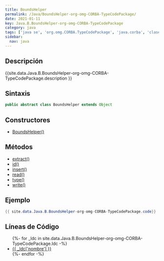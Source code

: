 ```yaml
---
title: BoundsHelper
permalink: /Java/BoundsHelper-org-omg-CORBA-TypeCodePackage/
date: 2021-01-11
key: Java.B.BoundsHelper-org-omg-CORBA-TypeCodePackage
category: java
tags: ['java se', 'org.omg.CORBA.TypeCodePackage', 'java.corba', 'clase java', 'Java 1.0']
sidebar: 
  nav: java
---
```


## Descripción
{{site.data.Java.B.BoundsHelper-org-omg-CORBA-TypeCodePackage.description }}

## Sintaxis
~~~java
public abstract class BoundsHelper extends Object
~~~

## Constructores
* [BoundsHelper()](/Java/BoundsHelper-org-omg-CORBA-TypeCodePackage/BoundsHelper/)

## Métodos
* [extract()](/Java/BoundsHelper-org-omg-CORBA-TypeCodePackage/extract)
* [id()](/Java/BoundsHelper-org-omg-CORBA-TypeCodePackage/id)
* [insert()](/Java/BoundsHelper-org-omg-CORBA-TypeCodePackage/insert)
* [read()](/Java/BoundsHelper-org-omg-CORBA-TypeCodePackage/read)
* [type()](/Java/BoundsHelper-org-omg-CORBA-TypeCodePackage/type)
* [write()](/Java/BoundsHelper-org-omg-CORBA-TypeCodePackage/write)

## Ejemplo
~~~java
{{ site.data.Java.B.BoundsHelper-org-omg-CORBA-TypeCodePackage.code}}
~~~

## Líneas de Código
<ul>
{%- for _ldc in site.data.Java.B.BoundsHelper-org-omg-CORBA-TypeCodePackage.ldc -%}
   <li>
       <a href="{{_ldc['url'] }}">{{ _ldc['nombre'] }}</a>
   </li>
{%- endfor -%}
</ul>
